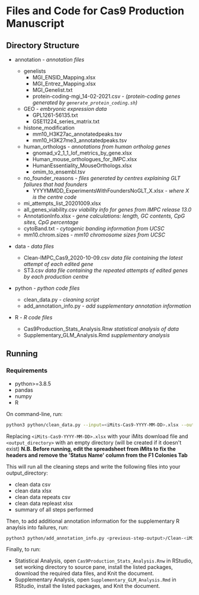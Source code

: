 # Files and Code for Cas9 Production Manuscript

## Directory Structure

* annotation - _annotation files_
	* genelists
		* MGI_ENSID_Mapping.xlsx
		* MGI_Entrez_Mapping.xlsx
		* MGI_Genelist.txt
		* protein-coding-mgi_14-02-2021.csv - _(protein-coding genes generated by `generate_protein_coding.sh`)_
	* GEO - _embryonic expression data_
		* GPL1261-56135.txt
		* GSE11224_series_matrix.txt
	* histone_modification
		* mm10_H3K27ac_annotatedpeaks.tsv
		* mm10_H3K27me3_annotatedpeaks.tsv
	* human_orthologs - _annotations from human ortholog genes_
		* gnomad_v2_1_1_lof_metrics_by_gene.xlsx
		* Human_mouse_orthologues_for_IMPC.xlsx 
		* HumanEssentiality_MouseOrthologs.xlsx
		* omim_to_ensembl.tsv
	* no_founder_reasons - _files generated by centres explaining GLT failures that had founders_
		*  YYYYMMDD_ExperimentsWithFoundersNoGLT_X.xlsx - _where X is the centre code_
	* mi_attempts_list_20201009.xlsx
	* all_genes_viability.csv _viability info for genes from IMPC release 13.0_
	* AnnotationInfo.xlsx - _gene calculations: length, GC contents, CpG sites, CpG percentage_
	* cytoBand.txt - _cytogenic banding information from UCSC_
	* mm10.chrom.sizes - _mm10 chromosome sizes from UCSC_

* data - _data files_
	* Clean-IMPC_Cas9_2020-10-09.csv _data file containing the latest attempt of each edited gene_
	* ST3.csv _data file containing the repeated attempts of edited genes by each production centre_

* python - _python code files_
	* clean_data.py - _cleaning script_
	* add_annotation_info.py - _add supplementary annotation information_

* R - _R code files_
	* Cas9Production_Stats_Analysis.Rnw _statistical analysis of data_
	* Supplementary_GLM_Analysis.Rmd _supplementary analysis_

## Running

### Requirements
* python>=3.8.5
* pandas
* numpy
* R

On command-line, run:
```bash
python3 python/clean_data.py --input=<iMits-Cas9-YYYY-MM-DD>.xlsx --output=<output_directory>
```
Replacing `<iMits-Cas9-YYYY-MM-DD>.xlsx` with your iMits download file and `<output_directory>` with an empty directory (will be created if it doesn't exist)
**N.B. Before running, edit the spreadsheet from iMits to fix the headers and remove the 'Status Name' column from the F1 Colonies Tab**

This will run all the cleaning steps and write the following files into your output_directory:
* clean data csv
* clean data xlsx
* clean data repeats csv
* clean data repleast xlsx
* summary of all steps performed

Then, to add additional annotation information for the supplementary R anaylsis into failures, run:
```bash
python3 python/add_annotation_info.py <previous-step-output>/Clean-<iMits-Cas9-YYYY-MM-DD>.xlsx <OutputFileName>.xlsx
```

Finally, to run:
* Statistical Analysis,  open `Cas9Production_Stats_Analysis.Rnw` in RStudio, set working directory to source pane, install the listed packages, download the required data files, and Knit the document. 
* Supplementary Analysis, open `Supplementary_GLM_Analysis.Rmd` in RStudio, install the listed packages, and Knit the document.


